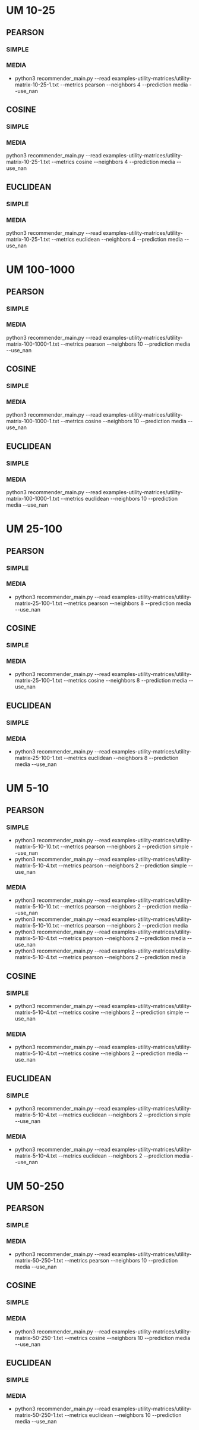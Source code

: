 # UM 10-25
## PEARSON
### SIMPLE

### MEDIA
- python3 recommender_main.py --read examples-utility-matrices/utility-matrix-10-25-1.txt --metrics pearson --neighbors 4 --prediction media --use_nan
## COSINE
### SIMPLE

### MEDIA
python3 recommender_main.py --read examples-utility-matrices/utility-matrix-10-25-1.txt --metrics cosine --neighbors 4 --prediction media --use_nan
## EUCLIDEAN
### SIMPLE

### MEDIA
python3 recommender_main.py --read examples-utility-matrices/utility-matrix-10-25-1.txt --metrics euclidean --neighbors 4 --prediction media --use_nan
# UM 100-1000
## PEARSON
### SIMPLE

### MEDIA
python3 recommender_main.py --read examples-utility-matrices/utility-matrix-100-1000-1.txt --metrics pearson --neighbors 10 --prediction media --use_nan

## COSINE
### SIMPLE

### MEDIA
python3 recommender_main.py --read examples-utility-matrices/utility-matrix-100-1000-1.txt --metrics cosine --neighbors 10 --prediction media --use_nan

## EUCLIDEAN
### SIMPLE

### MEDIA
python3 recommender_main.py --read examples-utility-matrices/utility-matrix-100-1000-1.txt --metrics euclidean --neighbors 10 --prediction media --use_nan

# UM 25-100
## PEARSON
### SIMPLE

### MEDIA
- python3 recommender_main.py --read examples-utility-matrices/utility-matrix-25-100-1.txt --metrics pearson --neighbors 8 --prediction media --use_nan

## COSINE
### SIMPLE

### MEDIA
- python3 recommender_main.py --read examples-utility-matrices/utility-matrix-25-100-1.txt --metrics cosine --neighbors 8 --prediction media --use_nan

## EUCLIDEAN
### SIMPLE

### MEDIA
- python3 recommender_main.py --read examples-utility-matrices/utility-matrix-25-100-1.txt --metrics euclidean --neighbors 8 --prediction media --use_nan

# UM 5-10
## PEARSON
### SIMPLE
- python3 recommender_main.py --read examples-utility-matrices/utility-matrix-5-10-10.txt --metrics pearson --neighbors 2 --prediction simple --use_nan
- python3 recommender_main.py --read examples-utility-matrices/utility-matrix-5-10-4.txt --metrics pearson --neighbors 2 --prediction simple --use_nan

### MEDIA
- python3 recommender_main.py --read examples-utility-matrices/utility-matrix-5-10-10.txt --metrics pearson --neighbors 2 --prediction media --use_nan
- python3 recommender_main.py --read examples-utility-matrices/utility-matrix-5-10-10.txt --metrics pearson --neighbors 2 --prediction media 
- python3 recommender_main.py --read examples-utility-matrices/utility-matrix-5-10-4.txt --metrics pearson --neighbors 2 --prediction media --use_nan
- python3 recommender_main.py --read examples-utility-matrices/utility-matrix-5-10-4.txt --metrics pearson --neighbors 2 --prediction media

## COSINE
### SIMPLE
- python3 recommender_main.py --read examples-utility-matrices/utility-matrix-5-10-4.txt --metrics cosine --neighbors 2 --prediction simple --use_nan

### MEDIA
- python3 recommender_main.py --read examples-utility-matrices/utility-matrix-5-10-4.txt --metrics cosine --neighbors 2 --prediction media --use_nan

## EUCLIDEAN
### SIMPLE
- python3 recommender_main.py --read examples-utility-matrices/utility-matrix-5-10-4.txt --metrics euclidean --neighbors 2 --prediction simple --use_nan

### MEDIA
- python3 recommender_main.py --read examples-utility-matrices/utility-matrix-5-10-4.txt --metrics euclidean --neighbors 2 --prediction media --use_nan

# UM 50-250
## PEARSON
### SIMPLE

### MEDIA
- python3 recommender_main.py --read examples-utility-matrices/utility-matrix-50-250-1.txt --metrics pearson --neighbors 10 --prediction media --use_nan

## COSINE
### SIMPLE

### MEDIA
- python3 recommender_main.py --read examples-utility-matrices/utility-matrix-50-250-1.txt --metrics cosine --neighbors 10 --prediction media --use_nan
## EUCLIDEAN
### SIMPLE

### MEDIA
- python3 recommender_main.py --read examples-utility-matrices/utility-matrix-50-250-1.txt --metrics euclidean --neighbors 10 --prediction media --use_nan


